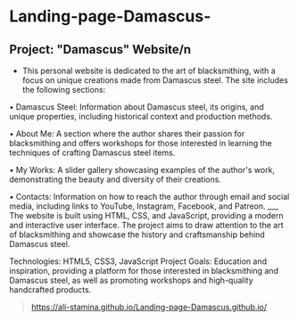# Landing-page-Damascus-
## Project: "Damascus" Website/n
  * This personal website is dedicated to the art of blacksmithing, with a focus on unique creations made from Damascus steel. The site includes the following sections:
    
•	Damascus Steel: Information about Damascus steel, its origins, and unique properties, including historical context and production methods.

•	About Me: A section where the author shares their passion for blacksmithing and offers workshops for those interested in learning the techniques of crafting Damascus steel items.

•	My Works: A slider gallery showcasing examples of the author's work, demonstrating the beauty and diversity of their creations.

•	Contacts: Information on how to reach the author through email and social media, including links to YouTube, Instagram, Facebook, and Patreon.
    ___
The website is built using HTML, CSS, and JavaScript, providing a modern and interactive user interface. The project aims to draw attention to the art of blacksmithing and showcase the history and craftsmanship behind Damascus steel.
  
Technologies: HTML5, CSS3, JavaScript
Project Goals: Education and inspiration, providing a platform for those interested in blacksmithing and Damascus steel, as well as promoting workshops and high-quality handcrafted products.
>https://ali-stamina.github.io/Landing-page-Damascus.github.io/ 
